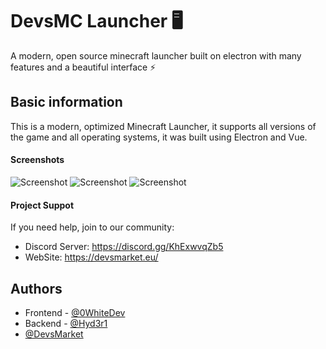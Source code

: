 # DevsMC Launcher 🖥️

A modern, open source minecraft launcher built on electron with many features and a beautiful interface ⚡

## Basic information

This is a modern, optimized Minecraft Launcher, it supports all versions of the game and all operating systems, it was built using Electron and Vue.

#### Screenshots

![Screenshot](https://i.imgur.com/HA4mMSb.png)
![Screenshot](https://i.imgur.com/uTNApQh.png)
![Screenshot](https://i.imgur.com/qncKe4L.png)

#### Project Suppot
If you need help, join to our community:
- Discord Server: https://discord.gg/KhExwvqZb5
- WebSite: https://devsmarket.eu/
## Authors

- Frontend - [@0WhiteDev](https://github.com/0WhiteDev)
- Backend - [@Hyd3r1](https://github.com/Hyd3r1)
- [@DevsMarket](https://github.com/DEVS-MARKET)
